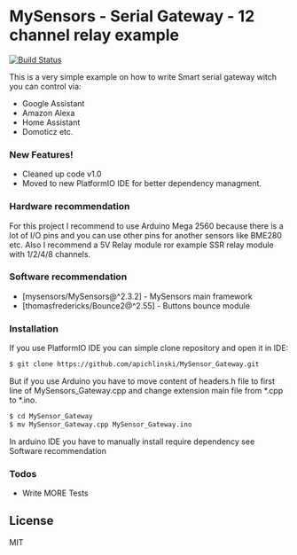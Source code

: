 # MySensors - Serial Gateway - 12 channel relay example

[![Build Status](https://travis-ci.org/joemccann/dillinger.svg?branch=master)](https://travis-ci.org/joemccann/dillinger)

This is a very simple example on how to write Smart serial gateway witch you can control via:
 - Google Assistant
 - Amazon Alexa
 - Home Assistant
 - Domoticz etc.

### New Features!

  - Cleaned up code v1.0
  - Moved to new PlatformIO IDE for better dependency managment.

### Hardware recommendation
For this project I recommend to use Arduino Mega 2560 because there is a lot of I/O pins and you can use other pins for another sensors like BME280 etc.
Also I recommend a 5V Relay module ror example SSR relay module with 1/2/4/8 channels.

### Software recommendation
* [mysensors/MySensors@^2.3.2] - MySensors main framework
* [thomasfredericks/Bounce2@^2.55] - Buttons bounce module

### Installation

If you use PlatformIO IDE you can simple clone repository and open it in IDE:

```sh
$ git clone https://github.com/apichlinski/MySensor_Gateway.git
```

But if you use Arduino you have to move content of headers.h file to first line of MySensors_Gateway.cpp and change extension main file from *.cpp to *.ino.

```sh
$ cd MySensor_Gateway
$ mv MySensor_Gateway.cpp MySensor_Gateway.ino
```
In arduino IDE you have to manually install require dependency  see Software recommendation

### Todos

 - Write MORE Tests

License
----

MIT